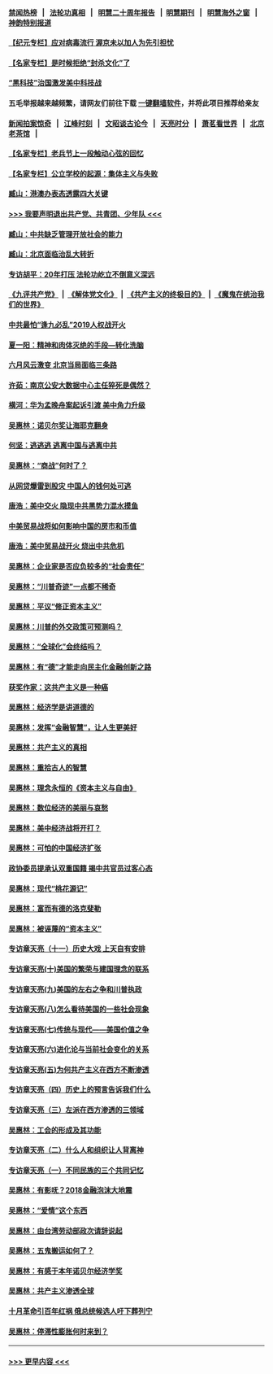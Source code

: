 #### [禁闻热榜](热点新闻.md?=0)  &nbsp;&nbsp;|&nbsp;&nbsp; [法轮功真相](https://github.com/gfw-breaker/truth/blob/master/README.md?=0) &nbsp;&nbsp;|&nbsp;&nbsp; [明慧二十周年报告](https://github.com/gfw-breaker/mh-reports/blob/master/README.md?=0) &nbsp;&nbsp;|&nbsp;&nbsp;[明慧期刊](https://github.com/gfw-breaker/mh-qikan) &nbsp;&nbsp;|&nbsp;&nbsp; [明慧海外之窗](https://github.com/gfw-breaker/mh-news/blob/master/README.md?=0) &nbsp;&nbsp;|&nbsp;&nbsp; [神韵特别报道](https://github.com/gfw-breaker/mh-news/blob/master/shenyun.md?=0)
#### [【纪元专栏】应对病毒流行 渥京未以加人为先引担忧](../pages/nsc423/n11875714.md?t=02270102) 
#### [【名家专栏】是时候拒绝“封杀文化”了](../pages/nsc423/n11814093.md?t=02270102) 
#### [“黑科技”治国激发美中科技战](../pages/nsc423/n11638056.md?t=02270102) 
#### 五毛举报越来越频繁，请网友们前往下载 [一键翻墙软件](https://github.com/gfw-breaker/ssr-accounts)，并将此项目推荐给亲友
#### [新闻拍案惊奇](https://github.com/gfw-breaker/banned-news/blob/master/pages/link4.md) &nbsp;&nbsp;|&nbsp;&nbsp; [江峰时刻](https://github.com/gfw-breaker/banned-news/blob/master/pages/link4.md) &nbsp;&nbsp;|&nbsp;&nbsp; [文昭谈古论今](https://github.com/gfw-breaker/banned-news/blob/master/pages/link4.md) &nbsp;&nbsp;|&nbsp;&nbsp; [天亮时分](https://github.com/gfw-breaker/banned-news/blob/master/pages/link4.md) &nbsp;&nbsp;|&nbsp;&nbsp; [萧茗看世界](https://github.com/gfw-breaker/banned-news/blob/master/pages/link4.md) &nbsp;&nbsp;|&nbsp;&nbsp; [北京老茶馆](https://github.com/gfw-breaker/banned-news/blob/master/pages/link4.md) &nbsp;&nbsp;|&nbsp;&nbsp; 
#### [【名家专栏】老兵节上一段触动心弦的回忆](../pages/nsc423/n11646016.md?t=02270102) 
#### [【名家专栏】公立学校的起源：集体主义与失败](../pages/nsc423/n11601833.md?t=02270102) 
#### [臧山：港澳办表态透露四大关键](../pages/nsc423/n11421628.md?t=02270102) 
#### [>>> 我要声明退出共产党、共青团、少年队 <<<](https://github.com/begood0513/goodnews/blob/master/quit/letter.md) 
#### [臧山：中共缺乏管理开放社会的能力](../pages/nsc423/n11407457.md?t=02270102) 
#### [臧山：北京面临治乱大转折](../pages/nsc423/n11406895.md?t=02270102) 
#### [专访胡平：20年打压 法轮功屹立不倒意义深远](../pages/nsc423/n11398800.md?t=02270102) 
#### [《九评共产党》](https://github.com/begood0513/9ping.md/blob/master/README.md) &nbsp;|&nbsp; [《解体党文化》](../../../../jtdwh.md/blob/master/README.md)  &nbsp;|&nbsp; [《共产主义的终极目的》](../../../../gczydzjmd.md/blob/master/README.md) &nbsp;|&nbsp; [《魔鬼在统治我们的世界》](../../../../mgztzwmdsj.md/blob/master/README.md) 
#### [中共最怕“逢九必乱”2019人权战开火](../pages/nsc423/n11385248.md?t=02270102) 
#### [夏一阳：精神和肉体灭绝的手段—转化洗脑](../pages/nsc423/n11368250.md?t=02270102) 
#### [六月风云激变 北京当局面临三条路](../pages/nsc423/n11313668.md?t=02270102) 
#### [许茹：南京公安大数据中心主任猝死是偶然？](../pages/nsc423/n11064744.md?t=02270102) 
#### [横河：华为孟晚舟案起诉引渡 美中角力升级](../pages/nsc423/n11027230.md?t=02270102) 
#### [吴惠林：诺贝尔奖让海耶克翻身](../pages/nsc423/n10890049.md?t=02270102) 
#### [何坚：逃逃逃 逃离中国与逃离中共](../pages/nsc423/n10592891.md?t=02270102) 
#### [吴惠林：“商战”何时了？](../pages/nsc423/n10573558.md?t=02270102) 
#### [从网贷爆雷到股灾 中国人的钱何处可逃](../pages/nsc423/n10572800.md?t=02270102) 
#### [唐浩：美中交火 隐现中共黑势力混水摸鱼](../pages/nsc423/n10544040.md?t=02270102) 
#### [中美贸易战将如何影响中国的房市和币值](../pages/nsc423/n10543697.md?t=02270102) 
#### [唐浩：美中贸易战开火 烧出中共危机](../pages/nsc423/n10540126.md?t=02270102) 
#### [吴惠林：企业家是否应负较多的“社会责任”](../pages/nsc423/n10535022.md?t=02270102) 
#### [吴惠林：“川普奇迹”一点都不稀奇](../pages/nsc423/n10512808.md?t=02270102) 
#### [吴惠林：平议“修正资本主义”](../pages/nsc423/n10495724.md?t=02270102) 
#### [吴惠林：川普的外交政策可预测吗？](../pages/nsc423/n10462387.md?t=02270102) 
#### [吴惠林：“全球化”会终结吗？](../pages/nsc423/n10452838.md?t=02270102) 
#### [吴惠林：有“德”才能走向民主化金融创新之路](../pages/nsc423/n10432292.md?t=02270102) 
#### [获奖作家：这共产主义是一种癌](../pages/nsc423/n10431541.md?t=02270102) 
#### [吴惠林：经济学是讲道德的](../pages/nsc423/n10398014.md?t=02270102) 
#### [吴惠林：发挥“金融智慧”，让人生更美好](../pages/nsc423/n10375019.md?t=02270102) 
#### [吴惠林：共产主义的真相](../pages/nsc423/n10351394.md?t=02270102) 
#### [吴惠林：重拾古人的智慧](../pages/nsc423/n10337691.md?t=02270102) 
#### [吴惠林：理念永恒的《资本主义与自由》](../pages/nsc423/n10316274.md?t=02270102) 
#### [吴惠林：数位经济的美丽与哀愁](../pages/nsc423/n10292946.md?t=02270102) 
#### [吴惠林：美中经济战将开打？](../pages/nsc423/n10258825.md?t=02270102) 
#### [吴惠林：可怕的中国经济扩张](../pages/nsc423/n10219147.md?t=02270102) 
#### [政协委员提承认双重国籍 揭中共官员过客心态](../pages/nsc423/n10208809.md?t=02270102) 
#### [吴惠林：现代“桃花源记”](../pages/nsc423/n10185234.md?t=02270102) 
#### [吴惠林：富而有德的洛克斐勒](../pages/nsc423/n10142264.md?t=02270102) 
#### [吴惠林：被诬蔑的“资本主义”](../pages/nsc423/n10124816.md?t=02270102) 
#### [专访章天亮（十一）历史大戏 上天自有安排](../pages/nsc423/n10094905.md?t=02270102) 
#### [专访章天亮(十)美国的繁荣与建国理念的联系](../pages/nsc423/n10094899.md?t=02270102) 
#### [专访章天亮(九)美国的左右之争和川普执政](../pages/nsc423/n10094889.md?t=02270102) 
#### [专访章天亮(八)怎么看待美国的一些社会现象](../pages/nsc423/n10094857.md?t=02270102) 
#### [专访章天亮(七)传统与现代——美国价值之争](../pages/nsc423/n10093140.md?t=02270102) 
#### [专访章天亮(六)进化论与当前社会变化的关系](../pages/nsc423/n10092036.md?t=02270102) 
#### [专访章天亮(五)为何共产主义在西方不断渗透](../pages/nsc423/n10083620.md?t=02270102) 
#### [专访章天亮（四）历史上的预言告诉我们什么](../pages/nsc423/n10083606.md?t=02270102) 
#### [专访章天亮（三）左派在西方渗透的三领域](../pages/nsc423/n10081115.md?t=02270102) 
#### [吴惠林：工会的形成及其功能](../pages/nsc423/n10080633.md?t=02270102) 
#### [专访章天亮（二）什么人和组织让人背离神](../pages/nsc423/n10076637.md?t=02270102) 
#### [专访章天亮（一）不同民族的三个共同记忆](../pages/nsc423/n10074188.md?t=02270102) 
#### [吴惠林：有影呒？2018金融泡沫大地震](../pages/nsc423/n10040534.md?t=02270102) 
#### [吴惠林：“爱情”这个东西](../pages/nsc423/n10019423.md?t=02270102) 
#### [吴惠林：由台湾劳动部政次请辞说起](../pages/nsc423/n9979679.md?t=02270102) 
#### [吴惠林：五鬼搬运如何了？](../pages/nsc423/n9925338.md?t=02270102) 
#### [吴惠林：有感于本年诺贝尔经济学奖](../pages/nsc423/n9871883.md?t=02270102) 
#### [吴惠林：共产主义渗透全球](../pages/nsc423/n9812748.md?t=02270102) 
#### [十月革命引百年红祸 俄总统候选人吁下葬列宁](../pages/nsc423/n9810182.md?t=02270102) 
#### [吴惠林：停滞性膨胀何时来到？](../pages/nsc423/n9764136.md?t=02270102) 

----
#### [ >>> 更早内容 <<< ](../indexes/nsc423-earlier.md)
